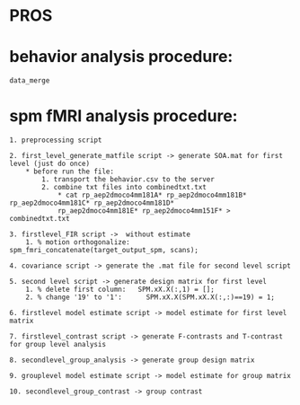 # PROS


# behavior analysis procedure:
	
	data_merge
	
# spm fMRI analysis procedure:
	
	1. preprocessing script
	
	2. first_level_generate_matfile script -> generate SOA.mat for first level (just do once)
		* before run the file:
			1. transport the behavior.csv to the server
			2. combine txt files into combinedtxt.txt 
				* cat rp_aep2dmoco4mm181A* rp_aep2dmoco4mm181B* rp_aep2dmoco4mm181C* rp_aep2dmoco4mm181D*
				rp_aep2dmoco4mm181E* rp_aep2dmoco4mm151F* > combinedtxt.txt
				
	3. firstlevel_FIR script ->  without estimate
		1. % motion orthogonalize:  spm_fmri_concatenate(target_output_spm, scans); 
		
	4. covariance script -> generate the .mat file for second level script 
	
	5. second level script -> generate design matrix for first level
		1. % delete first column:   SPM.xX.X(:,1) = [];
		2. % change '19' to '1':      SPM.xX.X(SPM.xX.X(:,:)==19) = 1;
		
	6. firstlevel model estimate script -> model estimate for first level matrix
	
	7. firstlevel_contrast script -> generate F-contrasts and T-contrast for group level analysis 
	
	8. secondlevel_group_analysis -> generate group design matrix
	
	9. grouplevel model estimate script -> model estimate for group matrix
	
	10. secondlevel_group_contrast -> group contrast


